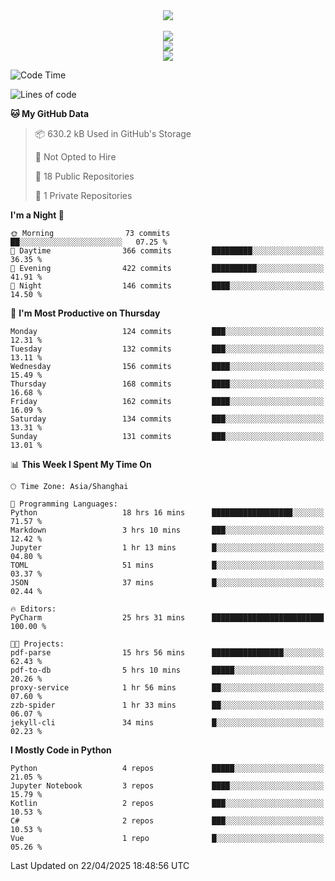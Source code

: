 <div align="center">
  <img src="https://readme-typing-svg.demolab.com?font=Zhi+Mang+Xing&size=40&pause=1000&color=000000&center=true&vCenter=true&lines=Baymax%E5%B0%8F%E6%8C%AF;Hello%20World"/><br/>
  <br/>
  <img src="https://skillicons.dev/icons?i=java,kotlin,python,c,cpp,html,css,javascript" /><br/>
  <img src="https://skillicons.dev/icons?i=spring,vue,pytorch,maven,gradle,mysql,sqlite,linux" /><br/>
  <img src="https://skillicons.dev/icons?i=idea,pycharm,webstorm,androidstudio,vscode,git,vim,md" /><br/>
</div>

<!--START_SECTION:waka-->
![Code Time](http://img.shields.io/badge/Code%20Time-835%20hrs%2027%20mins-blue)

![Lines of code](https://img.shields.io/badge/From%20Hello%20World%20I%27ve%20Written-6.1%20million%20lines%20of%20code-blue)

**🐱 My GitHub Data** 

> 📦 630.2 kB Used in GitHub's Storage 
 > 
> 🚫 Not Opted to Hire
 > 
> 📜 18 Public Repositories 
 > 
> 🔑 1 Private Repositories 
 > 
**I'm a Night 🦉** 

```text
🌞 Morning                73 commits          ██░░░░░░░░░░░░░░░░░░░░░░░   07.25 % 
🌆 Daytime                366 commits         █████████░░░░░░░░░░░░░░░░   36.35 % 
🌃 Evening                422 commits         ██████████░░░░░░░░░░░░░░░   41.91 % 
🌙 Night                  146 commits         ████░░░░░░░░░░░░░░░░░░░░░   14.50 % 
```
📅 **I'm Most Productive on Thursday** 

```text
Monday                   124 commits         ███░░░░░░░░░░░░░░░░░░░░░░   12.31 % 
Tuesday                  132 commits         ███░░░░░░░░░░░░░░░░░░░░░░   13.11 % 
Wednesday                156 commits         ████░░░░░░░░░░░░░░░░░░░░░   15.49 % 
Thursday                 168 commits         ████░░░░░░░░░░░░░░░░░░░░░   16.68 % 
Friday                   162 commits         ████░░░░░░░░░░░░░░░░░░░░░   16.09 % 
Saturday                 134 commits         ███░░░░░░░░░░░░░░░░░░░░░░   13.31 % 
Sunday                   131 commits         ███░░░░░░░░░░░░░░░░░░░░░░   13.01 % 
```


📊 **This Week I Spent My Time On** 

```text
🕑︎ Time Zone: Asia/Shanghai

💬 Programming Languages: 
Python                   18 hrs 16 mins      ██████████████████░░░░░░░   71.57 % 
Markdown                 3 hrs 10 mins       ███░░░░░░░░░░░░░░░░░░░░░░   12.42 % 
Jupyter                  1 hr 13 mins        █░░░░░░░░░░░░░░░░░░░░░░░░   04.80 % 
TOML                     51 mins             █░░░░░░░░░░░░░░░░░░░░░░░░   03.37 % 
JSON                     37 mins             █░░░░░░░░░░░░░░░░░░░░░░░░   02.44 % 

🔥 Editors: 
PyCharm                  25 hrs 31 mins      █████████████████████████   100.00 % 

🐱‍💻 Projects: 
pdf-parse                15 hrs 56 mins      ████████████████░░░░░░░░░   62.43 % 
pdf-to-db                5 hrs 10 mins       █████░░░░░░░░░░░░░░░░░░░░   20.26 % 
proxy-service            1 hr 56 mins        ██░░░░░░░░░░░░░░░░░░░░░░░   07.60 % 
zzb-spider               1 hr 33 mins        ██░░░░░░░░░░░░░░░░░░░░░░░   06.07 % 
jekyll-cli               34 mins             █░░░░░░░░░░░░░░░░░░░░░░░░   02.23 % 
```

**I Mostly Code in Python** 

```text
Python                   4 repos             █████░░░░░░░░░░░░░░░░░░░░   21.05 % 
Jupyter Notebook         3 repos             ████░░░░░░░░░░░░░░░░░░░░░   15.79 % 
Kotlin                   2 repos             ███░░░░░░░░░░░░░░░░░░░░░░   10.53 % 
C#                       2 repos             ███░░░░░░░░░░░░░░░░░░░░░░   10.53 % 
Vue                      1 repo              █░░░░░░░░░░░░░░░░░░░░░░░░   05.26 % 
```




 Last Updated on 22/04/2025 18:48:56 UTC
<!--END_SECTION:waka-->





